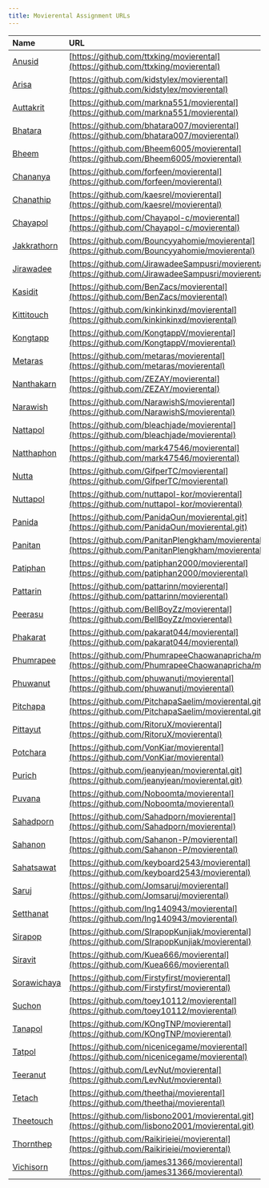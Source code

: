 ```yaml
---
title: Movierental Assignment URLs
---
```


| Name | URL |
|:-----|:----|
| [Anusid](https://github.com/ttxking/) | [https://github.com/ttxking/movierental](https://github.com/ttxking/movierental) |
| [Arisa](https://github.com/kidstylex/) | [https://github.com/kidstylex/movierental](https://github.com/kidstylex/movierental) |
| [Auttakrit ](https://github.com/markna551/) | [https://github.com/markna551/movierental](https://github.com/markna551/movierental) |
| [Bhatara](https://github.com/bhatara007/) | [https://github.com/bhatara007/movierental](https://github.com/bhatara007/movierental) |
| [Bheem](https://github.com/Bheem6005/) | [https://github.com/Bheem6005/movierental](https://github.com/Bheem6005/movierental) |
| [Chananya](https://github.com/forfeen/) | [https://github.com/forfeen/movierental](https://github.com/forfeen/movierental) |
| [Chanathip](https://github.com/kaesrel/) | [https://github.com/kaesrel/movierental](https://github.com/kaesrel/movierental) |
| [Chayapol](https://github.com/Chayapol-c/) | [https://github.com/Chayapol-c/movierental](https://github.com/Chayapol-c/movierental) |
| [Jakkrathorn](https://github.com/Bouncyyahomie/) | [https://github.com/Bouncyyahomie/movierental](https://github.com/Bouncyyahomie/movierental) |
| [Jirawadee](https://github.com/JirawadeeSampusri/) | [https://github.com/JirawadeeSampusri/movierental](https://github.com/JirawadeeSampusri/movierental) |
| [Kasidit](https://github.com/BenZacs/movierental) | [https://github.com/BenZacs/movierental](https://github.com/BenZacs/movierental) |
| [Kittitouch ](https://github.com/kinkinkinxd/) | [https://github.com/kinkinkinxd/movierental](https://github.com/kinkinkinxd/movierental) |
| [Kongtapp](https://github.com/KongtappV/) | [https://github.com/KongtappV/movierental](https://github.com/KongtappV/movierental) |
| [Metaras](https://github.com/metaras/) | [https://github.com/metaras/movierental](https://github.com/metaras/movierental) |
| [Nanthakarn](https://github.com/ZEZAY/) | [https://github.com/ZEZAY/movierental](https://github.com/ZEZAY/movierental) |
| [Narawish](https://github.com/NarawishS/) | [https://github.com/NarawishS/movierental](https://github.com/NarawishS/movierental) |
| [Nattapol](https://github.com/bleachjade/) | [https://github.com/bleachjade/movierental](https://github.com/bleachjade/movierental) |
| [Natthaphon](https://github.com/mark47546/) | [https://github.com/mark47546/movierental](https://github.com/mark47546/movierental) |
| [Nutta](https://github.com/GifperTC/) | [https://github.com/GifperTC/movierental](https://github.com/GifperTC/movierental) |
| [Nuttapol](https://github.com/nuttapol-kor/) | [https://github.com/nuttapol-kor/movierental](https://github.com/nuttapol-kor/movierental) |
| [Panida](https://github.com/PanidaOun/) | [https://github.com/PanidaOun/movierental.git](https://github.com/PanidaOun/movierental.git) |
| [Panitan](https://github.com/PanitanPlengkham/) | [https://github.com/PanitanPlengkham/movierental](https://github.com/PanitanPlengkham/movierental) |
| [Patiphan](https://github.com/patiphan2000/) | [https://github.com/patiphan2000/movierental](https://github.com/patiphan2000/movierental) |
| [Pattarin](https://github.com/pattarinn/) | [https://github.com/pattarinn/movierental](https://github.com/pattarinn/movierental) |
| [Peerasu](https://github.com/BellBoyZz/) | [https://github.com/BellBoyZz/movierental](https://github.com/BellBoyZz/movierental) |
| [Phakarat](https://github.com/pakarat044/) | [https://github.com/pakarat044/movierental](https://github.com/pakarat044/movierental) |
| [Phumrapee](https://github.com/PhumrapeeChaowanapricha/) | [https://github.com/PhumrapeeChaowanapricha/movierental](https://github.com/PhumrapeeChaowanapricha/movierental) |
| [Phuwanut](https://github.com/phuwanutj/) | [https://github.com/phuwanutj/movierental](https://github.com/phuwanutj/movierental) |
| [Pitchapa](https://github.com/PitchapaSaelim/) | [https://github.com/PitchapaSaelim/movierental.git](https://github.com/PitchapaSaelim/movierental.git) |
| [Pittayut](https://github.com/RitoruX/) | [https://github.com/RitoruX/movierental](https://github.com/RitoruX/movierental) |
| [Potchara](https://github.com/VonKiar/) | [https://github.com/VonKiar/movierental](https://github.com/VonKiar/movierental) |
| [Purich](https://github.com/jeanyjean/) | [https://github.com/jeanyjean/movierental.git](https://github.com/jeanyjean/movierental.git) |
| [Puvana](https://github.com/Noboomta/) | [https://github.com/Noboomta/movierental](https://github.com/Noboomta/movierental) |
| [Sahadporn](https://github.com/Sahadporn/) | [https://github.com/Sahadporn/movierental](https://github.com/Sahadporn/movierental) |
| [Sahanon](https://github.com/Sahanon-P/) | [https://github.com/Sahanon-P/movierental](https://github.com/Sahanon-P/movierental) |
| [Sahatsawat](https://github.com/keyboard2543/) | [https://github.com/keyboard2543/movierental](https://github.com/keyboard2543/movierental) |
| [Saruj](https://github.com/Jomsaruj/) | [https://github.com/Jomsaruj/movierental](https://github.com/Jomsaruj/movierental) |
| [Setthanat](https://github.com/Ing140943/) | [https://github.com/Ing140943/movierental](https://github.com/Ing140943/movierental) |
| [Sirapop ](https://github.com/SIrapopKunjiak/) | [https://github.com/SIrapopKunjiak/movierental](https://github.com/SIrapopKunjiak/movierental) |
| [Siravit](https://github.com/Kuea666/) | [https://github.com/Kuea666/movierental](https://github.com/Kuea666/movierental) |
| [Sorawichaya](https://github.com/Firstyfirst/) | [https://github.com/Firstyfirst/movierental](https://github.com/Firstyfirst/movierental) |
| [Suchon](https://github.com/toey10112/) | [https://github.com/toey10112/movierental](https://github.com/toey10112/movierental) |
| [Tanapol](https://github.com/KOngTNP/) | [https://github.com/KOngTNP/movierental](https://github.com/KOngTNP/movierental) |
| [Tatpol](https://github.com/nicenicegame/) | [https://github.com/nicenicegame/movierental](https://github.com/nicenicegame/movierental) |
| [Teeranut](https://github.com/LevNut/) | [https://github.com/LevNut/movierental](https://github.com/LevNut/movierental) |
| [Tetach](https://github.com/theethaj/) | [https://github.com/theethaj/movierental](https://github.com/theethaj/movierental) |
| [Theetouch](https://github.com/lisbono2001/) | [https://github.com/lisbono2001/movierental.git](https://github.com/lisbono2001/movierental.git) |
| [Thornthep](https://github.com/Raikirieiei/) | [https://github.com/Raikirieiei/movierental](https://github.com/Raikirieiei/movierental) |
| [Vichisorn](https://github.com/james31366/) | [https://github.com/james31366/movierental](https://github.com/james31366/movierental) |

